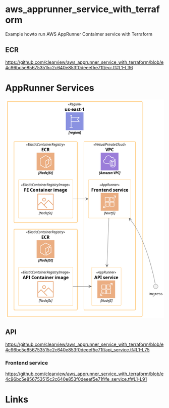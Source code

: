 # aws_apprunner_service_with_terraform
Example howto run AWS AppRunner Contaimer service with Terraform

## ECR

https://github.com/clearview/aws_apprunner_service_with_terraform/blob/e4c96bc5e856753515c2c640e853f0deeef5e71f/ecr.tf#L1-L36

# AppRunner Services

![Alt text](out/apprunner/apprunner.png?raw=true "AWS apprunner")

## API

https://github.com/clearview/aws_apprunner_service_with_terraform/blob/e4c96bc5e856753515c2c640e853f0deeef5e71f/api_service.tf#L1-L75


### Frontend service

https://github.com/clearview/aws_apprunner_service_with_terraform/blob/e4c96bc5e856753515c2c640e853f0deeef5e71f/fe_service.tf#L1-L91

# Links
